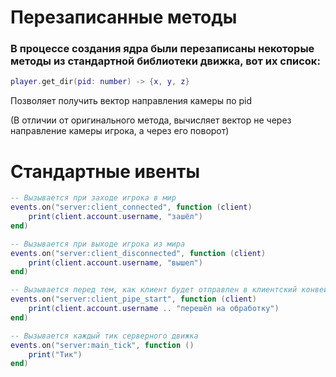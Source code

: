 # Перезаписанные методы

### В процессе создания ядра были перезаписаны некоторые методы из стандартной библиотеки движка, вот их список:

```lua
player.get_dir(pid: number) -> {x, y, z}
```
Позволяет получить вектор направления камеры по pid

(В отличии от оригинального метода, вычисляет вектор не через направление камеры игрока, а через его поворот)

# Стандартные ивенты

```lua
-- Вызывается при заходе игрока в мир
events.on("server:client_connected", function (client)
    print(client.account.username, "зашёл")
end)

-- Вызывается при выходе игрока из мира
events.on("server:client_disconnected", function (client)
    print(client.account.username, "вышел")
end)

-- Вызывается перед тем, как клиент будет отправлен в клиентский конвейер
events.on("server:client_pipe_start", function (client)
    print(client.account.username .. "перешёл на обработку")
end)

-- Вызывается каждый тик серверного движка
events.on("server:main_tick", function ()
    print("Тик")
end)
```
